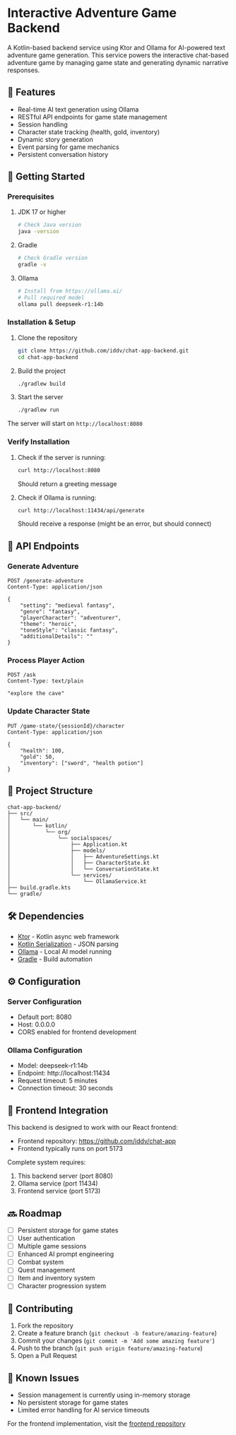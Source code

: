 # Interactive Adventure Game Backend

A Kotlin-based backend service using Ktor and Ollama for AI-powered text adventure game generation. This service powers the interactive chat-based adventure game by managing game state and generating dynamic narrative responses.

## 🌟 Features

- Real-time AI text generation using Ollama
- RESTful API endpoints for game state management
- Session handling
- Character state tracking (health, gold, inventory)
- Dynamic story generation
- Event parsing for game mechanics
- Persistent conversation history

## 🚀 Getting Started

### Prerequisites

1. JDK 17 or higher
   ```bash
   # Check Java version
   java -version
   ```

2. Gradle
   ```bash
   # Check Gradle version
   gradle -v
   ```

3. Ollama
   ```bash
   # Install from https://ollama.ai/
   # Pull required model
   ollama pull deepseek-r1:14b
   ```

### Installation & Setup

1. Clone the repository
   ```bash
   git clone https://github.com/iddv/chat-app-backend.git
   cd chat-app-backend
   ```

2. Build the project
   ```bash
   ./gradlew build
   ```

3. Start the server
   ```bash
   ./gradlew run
   ```

The server will start on `http://localhost:8080`

### Verify Installation

1. Check if the server is running:
   ```bash
   curl http://localhost:8080
   ```
   Should return a greeting message

2. Check if Ollama is running:
   ```bash
   curl http://localhost:11434/api/generate
   ```
   Should receive a response (might be an error, but should connect)

## 🔌 API Endpoints

### Generate Adventure
```http
POST /generate-adventure
Content-Type: application/json

{
    "setting": "medieval fantasy",
    "genre": "fantasy",
    "playerCharacter": "adventurer",
    "theme": "heroic",
    "toneStyle": "classic fantasy",
    "additionalDetails": ""
}
```

### Process Player Action
```http
POST /ask
Content-Type: text/plain

"explore the cave"
```

### Update Character State
```http
PUT /game-state/{sessionId}/character
Content-Type: application/json

{
    "health": 100,
    "gold": 50,
    "inventory": ["sword", "health potion"]
}
```

## 📁 Project Structure

```
chat-app-backend/
├── src/
│   └── main/
│       └── kotlin/
│           └── org/
│               └── socialspaces/
│                   ├── Application.kt
│                   ├── models/
│                   │   ├── AdventureSettings.kt
│                   │   ├── CharacterState.kt
│                   │   └── ConversationState.kt
│                   └── services/
│                       └── OllamaService.kt
├── build.gradle.kts
└── gradle/
```

## 🛠️ Dependencies

- [Ktor](https://ktor.io/) - Kotlin async web framework
- [Kotlin Serialization](https://github.com/Kotlin/kotlinx.serialization) - JSON parsing
- [Ollama](https://ollama.ai/) - Local AI model running
- [Gradle](https://gradle.org/) - Build automation

## ⚙️ Configuration

### Server Configuration
- Default port: 8080
- Host: 0.0.0.0
- CORS enabled for frontend development

### Ollama Configuration
- Model: deepseek-r1:14b
- Endpoint: http://localhost:11434
- Request timeout: 5 minutes
- Connection timeout: 30 seconds

## 🔗 Frontend Integration

This backend is designed to work with our React frontend:
- Frontend repository: https://github.com/iddv/chat-app
- Frontend typically runs on port 5173

Complete system requires:
1. This backend server (port 8080)
2. Ollama service (port 11434)
3. Frontend service (port 5173)

## 🔜 Roadmap

- [ ] Persistent storage for game states
- [ ] User authentication
- [ ] Multiple game sessions
- [ ] Enhanced AI prompt engineering
- [ ] Combat system
- [ ] Quest management
- [ ] Item and inventory system
- [ ] Character progression system

## 🤝 Contributing

1. Fork the repository
2. Create a feature branch (`git checkout -b feature/amazing-feature`)
3. Commit your changes (`git commit -m 'Add some amazing feature'`)
4. Push to the branch (`git push origin feature/amazing-feature`)
5. Open a Pull Request

## 🐛 Known Issues

- Session management is currently using in-memory storage
- No persistent storage for game states
- Limited error handling for AI service timeouts

For the frontend implementation, visit the [frontend repository](https://github.com/iddv/chat-app)